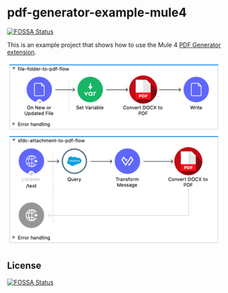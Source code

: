 # pdf-generator-example-mule4
[![FOSSA Status](https://app.fossa.io/api/projects/git%2Bgithub.com%2Fdjuang1%2Fpdf-generator-example-mule4.svg?type=shield)](https://app.fossa.io/projects/git%2Bgithub.com%2Fdjuang1%2Fpdf-generator-example-mule4?ref=badge_shield)

 
 This is an example project that shows how to use the Mule 4 [PDF Generator extension](https://github.com/djuang1/pdf-generator-extension).

 <img src="https://github.com/djuang1/djuang1.github.io/blob/master/img/pdf-generator-extension/pdf-generator-flow-example.png?raw=true" width="600px">


## License
[![FOSSA Status](https://app.fossa.io/api/projects/git%2Bgithub.com%2Fdjuang1%2Fpdf-generator-example-mule4.svg?type=large)](https://app.fossa.io/projects/git%2Bgithub.com%2Fdjuang1%2Fpdf-generator-example-mule4?ref=badge_large)